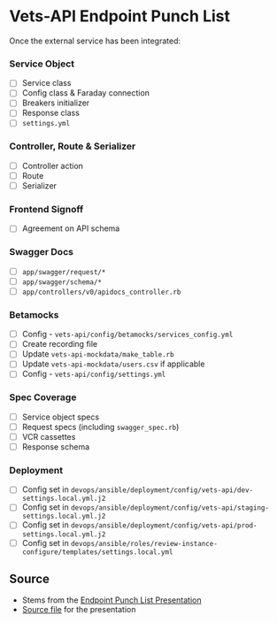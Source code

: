 # Vets-API Endpoint Punch List

Once the external service has been integrated:

### Service Object

- [ ] Service class
- [ ] Config class & Faraday connection
- [ ] Breakers initializer
- [ ] Response class
- [ ] `settings.yml`

### Controller, Route & Serializer

- [ ] Controller action
- [ ] Route
- [ ] Serializer

### Frontend Signoff

- [ ] Agreement on API schema

### Swagger Docs

- [ ] `app/swagger/request/*`
- [ ] `app/swagger/schema/*`
- [ ] `app/controllers/v0/apidocs_controller.rb`

### Betamocks

- [ ] Config - `vets-api/config/betamocks/services_config.yml`
- [ ] Create recording file
- [ ] Update `vets-api-mockdata/make_table.rb`
- [ ] Update `vets-api-mockdata/users.csv` if applicable
- [ ] Config - `vets-api/config/settings.yml`

### Spec Coverage

- [ ] Service object specs
- [ ] Request specs (including `swagger_spec.rb`)
- [ ] VCR cassettes
- [ ] Response schema

### Deployment

- [ ] Config set in `devops/ansible/deployment/config/vets-api/dev-settings.local.yml.j2`
- [ ] Config set in `devops/ansible/deployment/config/vets-api/staging-settings.local.yml.j2`
- [ ] Config set in `devops/ansible/deployment/config/vets-api/prod-settings.local.yml.j2`
- [ ] Config set in `devops/ansible/roles/review-instance-configure/templates/settings.local.yml`

## Source

- Stems from the [Endpoint Punch List Presentation](https://hackmd.io/p/r1Mn_TqYG#/)
- [Source file](https://hackmd.io/s/r1Mn_TqYG) for the presentation

